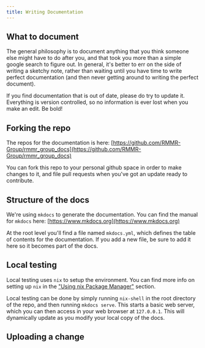 ```yaml
---
title: Writing Documentation
---
```


## What to document

The general philosophy is to document anything that you think someone else might have to do after you, and that took you more than a simple google search to figure out. In general, it's better to err on the side of writing a sketchy note, rather than waiting until you have time to write perfect documentation (and then never getting around to writing the perfect document).

If you find documentation that is out of date, please do try to update it. Everything is version controlled, so no information is ever lost when you make an edit. Be bold!

## Forking the repo

The repos for the documentation is here: [https://github.com/RMMR-Group/rmmr_group_docs](https://github.com/RMMR-Group/rmmr_group_docs)

You can fork this repo to your personal github space in order to make changes to it, and file pull requests when you've got an update ready to contribute.

## Structure of the docs

We're using `mkdocs` to generate the documentation. You can find the manual for `mkdocs` here:
[https://www.mkdocs.org](https://www.mkdocs.org)

At the root level you'll find a file named `mkdocs.yml`, which defines the table of contents for the documentation. If you add a new file, be sure to add it here so it becomes part of the docs.

## Local testing

Local testing uses `nix` to setup the environment. You can find more info on setting up `nix` in the ["Using nix Package Manager"](using_nix.md) section.

Local testing can be done by simply running `nix-shell` in the root directory of the repo, and then running `mkdocs serve`. This starts a basic web server, which you can then access in your web browser at `127.0.0.1`. This will dynamically update as you modify your local copy of the docs.

## Uploading a change
